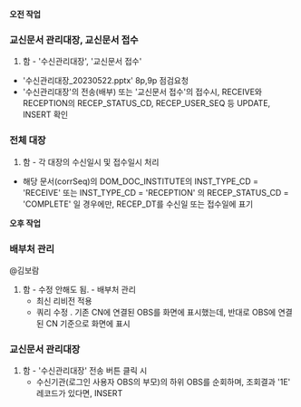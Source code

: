 **오전 작업**

### 교신문서 관리대장, 교신문서 접수

1. 함 - '수신관리대장', '교신문서 접수'
- '수신관리대장_20230522.pptx' 8p,9p 점검요청
- '수신관리대장'의 전송(배부) 또는 '교신문서 접수'의 접수시, RECEIVE와 RECEPTION의 RECEP_STATUS_CD, RECEP_USER_SEQ 등 UPDATE, INSERT 확인

### 전체 대장

1. 함 - 각 대장의 수신일시 및 접수일시 처리
- 해당 문서(corrSeq)의 DOM_DOC_INSTITUTE의
INST_TYPE_CD = 'RECEIVE' 또는 INST_TYPE_CD = 'RECEPTION' 의
RECEP_STATUS_CD = 'COMPLETE' 일 경우에만, RECEP_DT를 수신일 또는 접수일에 표기

**오후 작업**

### 배부처 관리

@김보람

1. 함 - 수정 안해도 됨. - 배부처 관리
    - 최신 리비전 적용
    - 쿼리 수정
    . 기존 CN에 연결된 OBS를 화면에 표시했는데, 반대로 OBS에 연결된 CN 기준으로 화면에 표시

### 교신문서 관리대장

1. 함 - '수신관리대장' 전송 버튼 클릭 시
    - 수신기관(로그인 사용자 OBS의 부모)의 하위 OBS를 순회하며, 조회결과 '1E' 레코드가 있다면, INSERT
